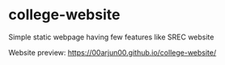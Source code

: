 # college-website

Simple static webpage having few features like SREC website

Website preview:
https://00arjun00.github.io/college-website/
